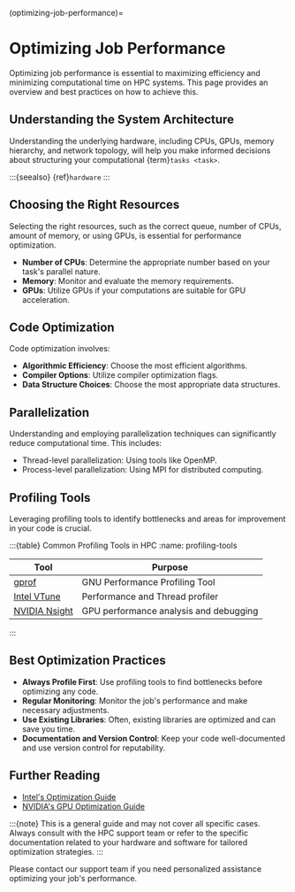 (optimizing-job-performance)=
# Optimizing Job Performance

Optimizing job performance is essential to maximizing efficiency and minimizing computational time on HPC systems. This page provides an overview and best practices on how to achieve this.

## Understanding the System Architecture

Understanding the underlying hardware, including CPUs, GPUs, memory hierarchy, and network topology, will help you make informed decisions about structuring your computational {term}`tasks <task>`.

:::{seealso}
{ref}`hardware`
:::

## Choosing the Right Resources
Selecting the right resources, such as the correct queue, number of CPUs, amount of memory, or using GPUs, is essential for performance optimization.

- **Number of CPUs**: Determine the appropriate number based on your task's parallel nature.
- **Memory**: Monitor and evaluate the memory requirements.
- **GPUs**: Utilize GPUs if your computations are suitable for GPU acceleration.

## Code Optimization
Code optimization involves:

- **Algorithmic Efficiency**: Choose the most efficient algorithms.
- **Compiler Options**: Utilize compiler optimization flags.
- **Data Structure Choices**: Choose the most appropriate data structures.

## Parallelization
Understanding and employing parallelization techniques can significantly reduce computational time. This includes:

- Thread-level parallelization: Using tools like OpenMP.
- Process-level parallelization: Using MPI for distributed computing.

## Profiling Tools
Leveraging profiling tools to identify bottlenecks and areas for improvement in your code is crucial.


:::{table} Common Profiling Tools in HPC
:name: profiling-tools

| Tool            | Purpose                                  |
|-----------------|------------------------------------------|
| [gprof]         | GNU Performance Profiling Tool           |
| [Intel VTune]   | Performance and Thread profiler          |
| [NVIDIA Nsight] | GPU performance analysis and debugging   |
:::

## Best Optimization Practices
- **Always Profile First**: Use profiling tools to find bottlenecks before optimizing any code.
- **Regular Monitoring**: Monitor the job's performance and make necessary adjustments.
- **Use Existing Libraries**: Often, existing libraries are optimized and can save you time.
- **Documentation and Version Control**: Keep your code well-documented and use version control for reputability.

## Further Reading
- [Intel's Optimization Guide]
- [NVIDIA's GPU Optimization Guide]

:::{note}
This is a general guide and may not cover all specific cases. Always consult with the HPC support team or refer to the specific documentation related to your hardware and software for tailored optimization strategies.
:::

Please contact our support team if you need personalized assistance optimizing your job's performance.

[gprof]: https://ftp.gnu.org/old-gnu/Manuals/gprof-2.9.1/html_mono/gprof.html
[Intel's Optimization Guide]: https://www.intel.com/content/www/us/en/gaming/resources/cpu-optimizer.html
[NVIDIA's GPU Optimization Guide]: https://docs.nvidia.com/cuda/cuda-c-best-practices-guide/index.html
[NVIDIA Nsight]: https://developer.nvidia.com/nsight-systems
[Intel VTune]: https://www.intel.com/content/www/us/en/docs/vtune-profiler/user-guide/2023-1/overview.html

